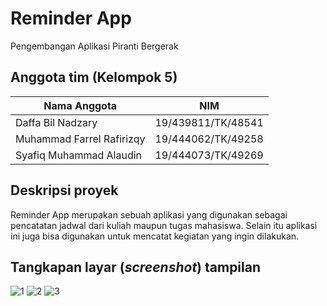 # Reminder App

Pengembangan Aplikasi Piranti Bergerak

## Anggota tim (Kelompok 5)
| Nama Anggota | NIM |
| --- | --- |
| Daffa Bil Nadzary | 19/439811/TK/48541 |
| Muhammad Farrel Rafirizqy | 19/444062/TK/49258 |
| Syafiq Muhammad Alaudin | 19/444073/TK/49269 |

## Deskripsi proyek
Reminder App merupakan sebuah aplikasi yang digunakan sebagai pencatatan jadwal dari kuliah maupun tugas mahasiswa. Selain itu aplikasi ini juga bisa digunakan untuk mencatat kegiatan yang ingin dilakukan.

## Tangkapan layar (*screenshot*) tampilan
![1](https://user-images.githubusercontent.com/60891512/137004286-575f65ab-2fc5-4abe-8046-e3eb8082b807.jpg)
![2](https://user-images.githubusercontent.com/60891512/137004294-5d4d65f7-bae6-48ec-8962-359136bf60ff.jpg)
![3](https://user-images.githubusercontent.com/60891512/137004298-37aafa18-2b7f-49a9-9a4c-b2a9a5663094.jpg)

